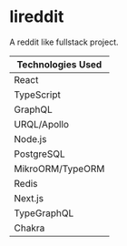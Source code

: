# lireddit

A reddit like fullstack project.

| Technologies Used |
| ----------------- |
| React             |
| TypeScript        |
| GraphQL           |
| URQL/Apollo       |
| Node.js           |
| PostgreSQL        |
| MikroORM/TypeORM  |
| Redis             |
| Next.js           |
| TypeGraphQL       |
| Chakra            |
